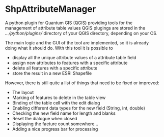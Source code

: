 # ShpAttributeManager

A python plugin for Quantum GIS (QGIS) providing tools for the management of attribute table values QGIS plugings are stored in the _.../python/plugins/_ directory of your QGIS directory, depending on your OS.

The main logic and the GUI of the tool are implemented, so it is already doing what it should do. With this tool it is possible to

* display all the unique attribute values of a attribute table field
* assign new attributes to features with a specific attribute
* delete all features with a specific attribute
* store the result in a new ESRI Shapefile

However, there is still quite a list of things that need to be fixed or improved:

* The layout
* Marking of features to delete in the table view
* Binding of the table cell with the edit dialog
* Enabling different data types for the new field (String, int, double)
* Checking the new field name for length and blanks
* Reset the dialogue when closed
* Displaying the faeture count somewhere...
* Adding a nice progress bar for processing
